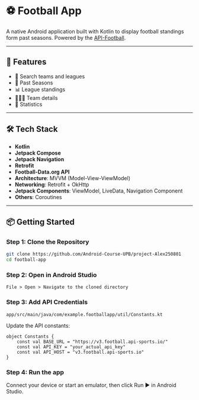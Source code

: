 # ⚽ Football App

A native Android application built with Kotlin to display football standings form past seasons. Powered by the [API-Football](https://www.api-football.com/).

---

## 🚀 Features

- 🔎 Search teams and leagues
- 📅 Past Seasons
- 📊 League standings
- 🧑‍🤝‍🧑 Team details
- 📄 Statistics

---

## 🛠️ Tech Stack


- **Kotlin**
- **Jetpack Compose**
- **Jetpack Navigation**
- **Retrofit**
- **Football-Data.org API**
- **Architecture**: MVVM (Model-View-ViewModel)
- **Networking**: Retrofit + OkHttp
- **Jetpack Components**: ViewModel, LiveData, Navigation Component
- **Others**: Coroutines

---

## 📦 Getting Started

### Step 1: Clone the Repository

```bash
git clone https://github.com/Android-Course-UPB/project-Alex250801
cd football-app
```

### Step 2: Open in Android Studio
```
File > Open > Navigate to the cloned directory
```

### Step 3: Add API Credentials

```
app/src/main/java/com/example.footballapp/util/Constants.kt
```

Update the API constants:
```
object Constants {
    const val BASE_URL = "https://v3.football.api-sports.io/"
    const val API_KEY = "your_actual_api_key"
    const val API_HOST = "v3.football.api-sports.io"
}
```
### Step 4: Run the app

Connect your device or start an emulator, then click Run ▶️ in Android Studio.







